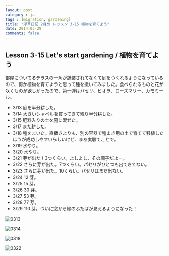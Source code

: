 ```yaml
---
layout: post
category : ja
tags : [migration, gardening]
title: "浮草日記 2月め レッスン 3-15 植物を育てよう"
date: 2014-03-29
comments: false
---
```


## Lesson 3-15 Let's start gardening / 植物を育てよう

部屋についてるテラスの一角が舗装されてなくて庭をつくれるようになっているので、何か植物を育てようと思って種を撒いてみました。食べられるものと花が咲くものが欲しかったので、第一弾はパセリ、ビオラ、ローズマリー、カモミール。

* 3/13 庭を半分耕した。
* 3/14 大きいシャベルを買ってきて残り半分耕した。
* 3/15 肥料入りの土を庭に混ぜた。
* 3/17 また耕した。
* 3/18 種をまいた。直播きよりも、別の容器で種まき用の土で育てて移植したほうが成功しやすいらしいけど、まあ実験てことで。
* 3/19 水やり。
* 3/20 水やり。
* 3/21 芽が出た！3つくらい。よしよし、その調子だよー。 
* 3/22 さらに芽が出た。7つくらい。パセリがひとつも出てきてない。
* 3/23 さらに芽が出た。10くらい。パセリはまだ出ない。
* 3/24 12 芽。
* 3/25 15 芽。
* 3/26 30 芽。
* 3/27 53 芽。
* 3/28 77 芽。
* 3/29 110 芽。ついに窓から緑のふたばが見えるようになった！

![0313](https://lh6.googleusercontent.com/-eMaTuceJhtg/Uyzi6pfquuI/AAAAAAAB9Tc/4bvSFINEo24/w620-h465-no/14+-+1)

![0314](https://lh5.googleusercontent.com/-5UiSQ8l47Co/Uyzi6hTBYsI/AAAAAAAB9Tc/fGlZzoruuew/w620-h465-no/P1160137.JPG)

![0318](https://lh4.googleusercontent.com/-aGYLIdsxhoc/Uyzi6lOQRDI/AAAAAAAB9Tc/DR1FGOyD7s0/w620-h465-no/P1160236.JPG)

![0322](https://lh4.googleusercontent.com/-QZWBfOUMEAM/Uy8vqx5A-sI/AAAAAAAB9as/2H5FICyhZN8/w620-h465-no/14+-+2)
